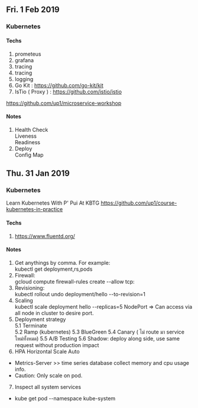 ## Fri. 1 Feb 2019

### Kubernetes

#### Techs

1.  prometeus
2.  grafana
3.  tracing
4.  tracing
5.  logging
6.  Go Kit : https://github.com/go-kit/kit
7.  IsTio ( Proxy ) : https://github.com/istio/istio

https://github.com/up1/microservice-workshop

#### Notes

1. Health Check <br />
   Liveness<br />
   Readiness<br />
2. Deploy<br />
   Config Map<br />

## Thu. 31 Jan 2019

### Kubernetes

Learn Kubernetes With P' Pui At KBTG
https://github.com/up1/course-kubernetes-in-practice

#### Techs

1.  https://www.fluentd.org/

#### Notes

1. Get anythings by comma. For example: <br />
   kubectl get deployment,rs,pods
2. Firewall: <br />
   gcloud compute firewall-rules create <firewallname> --allow tcp:<portNumber>
3. Revisioning: <br />
   kubectl rollout undo deployment/hello --to-revision=1
4. Scaling <br >
   kubectl scale deployment hello --replicas=5
   NodePort => Can access via all node in cluster to desire port.
5. Deployment strategy <br >
   5.1 Terminate <br />
   5.2 Ramp (kubernetes)
   5.3 BlueGreen
   5.4 Canary ( ไม่ route มา service ใหม่ทั้งหมด)
   5.5 A/B Testing
   5.6 Shadow: deploy along side, use same request without production impact
6. HPA Horizontal Scale Auto

- Metrics-Server >> time series database collect memory and cpu usage info.
- Caution: Only scale on pod.

7. Inspect all system services

- kube get pod --namespace kube-system
